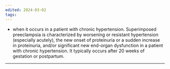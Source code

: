 ```yaml
---
edited: 2024-03-02
tags:
---
```

- when it occurs in a patient with chronic hypertension. Superimposed preeclampsia is characterized by worsening or resistant hypertension (especially acutely), the new onset of proteinuria or a sudden increase in proteinuria, and/or significant new end-organ dysfunction in a patient with chronic hypertension. It typically occurs after 20 weeks of gestation or postpartum.

---
